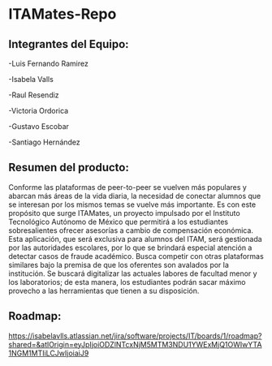 # ITAMates-Repo

## Integrantes del Equipo: 

  -Luis Fernando Ramirez

  -Isabela Valls 
  
  -Raul Resendiz

  -Victoria Ordorica 
  
  -Gustavo Escobar
 
  -Santiago Hernández
  
## Resumen del producto: 

Conforme las plataformas de peer-to-peer se vuelven más populares y abarcan más áreas de la vida diaria, la necesidad de conectar alumnos que se interesan por los mismos temas se vuelve más importante. Es con este propósito que surge ITAMates, un proyecto impulsado por el Instituto Tecnológico Autónomo de México que permitirá a los estudiantes sobresalientes ofrecer asesorías a cambio de compensación económica. Esta aplicación, que será exclusiva para alumnos del ITAM, será gestionada por las autoridades escolares, por lo que se brindará especial atención a detectar casos de fraude académico. Busca competir con otras plataformas similares bajo la premisa de que los oferentes son avalados por la institución. Se buscará digitalizar las actuales labores de facultad menor y los laboratorios; de esta manera, los estudiantes podrán sacar máximo provecho a las herramientas que tienen a su disposición. 

## Roadmap:
https://isabelavlls.atlassian.net/jira/software/projects/IT/boards/1/roadmap?shared=&atlOrigin=eyJpIjoiODZlNTcxNjM5MTM3NDU1YWExMjQ1OWIwYTA1NGM1MTIiLCJwIjoiaiJ9
